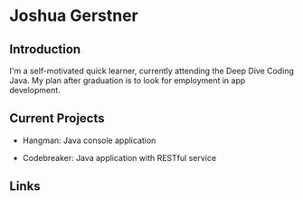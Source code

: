 # Joshua Gerstner

## Introduction

I'm a self-motivated quick learner, currently attending the Deep Dive Coding Java. My plan after graduation is to look for employment in app development.

## Current Projects

* Hangman: Java console application

* Codebreaker: Java application with RESTful service

## Links

